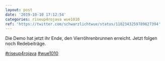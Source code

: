 ```yaml
---
layout: post
date: '2019-10-10 17:12:54'
categories: riseup4rojava wue1010
ref: 'https://twitter.com/schwarzlichtwue/status/1182343259789627394'
---
```

Die Demo hat jetzt ihr Ende, den Vierröhrenbrunnen erreicht. Jetzt folgen noch Redebeiträge.

[#riseup4rojava](/t/riseup4rojava) [#wue1010](/t/wue1010)